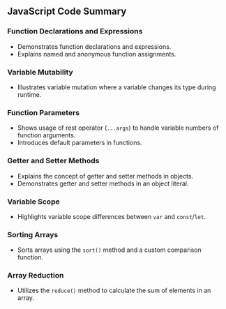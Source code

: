 ## JavaScript Code Summary

### Function Declarations and Expressions

- Demonstrates function declarations and expressions.
- Explains named and anonymous function assignments.

### Variable Mutability

- Illustrates variable mutation where a variable changes its type during runtime.

### Function Parameters

- Shows usage of rest operator (`...args`) to handle variable numbers of function arguments.
- Introduces default parameters in functions.

### Getter and Setter Methods

- Explains the concept of getter and setter methods in objects.
- Demonstrates getter and setter methods in an object literal.

### Variable Scope

- Highlights variable scope differences between `var` and `const`/`let`.

### Sorting Arrays

- Sorts arrays using the `sort()` method and a custom comparison function.

### Array Reduction

- Utilizes the `reduce()` method to calculate the sum of elements in an array.

